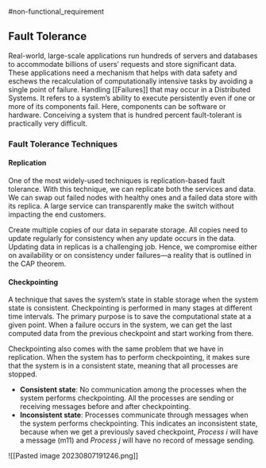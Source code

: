 #non-functional_requirement
## Fault Tolerance
Real-world, large-scale applications run hundreds of servers and databases to accommodate billions of users’ requests and store significant data. These applications need a mechanism that helps with data safety and eschews the recalculation of computationally intensive tasks by avoiding a single point of failure.
Handling [[Failures]] that may occur in a Distributed Systems.
It refers to a system’s ability to execute persistently even if one or more of its components fail. Here, components can be software or hardware. Conceiving a system that is hundred percent fault-tolerant is practically very difficult.

### Fault Tolerance Techniques
#### Replication
One of the most widely-used techniques is replication-based fault tolerance. With this technique, we can replicate both the services and data. We can swap out failed nodes with healthy ones and a failed data store with its replica. A large service can transparently make the switch without impacting the end customers.

Create multiple copies of our data in separate storage. All copies need to update regularly for consistency when any update occurs in the data. Updating data in replicas is a challenging job. Hence, we compromise either on availability or on consistency under failures—a reality that is outlined in the CAP theorem.

#### Checkpointing
A technique that saves the system’s state in stable storage when the system state is consistent. Checkpointing is performed in many stages at different time intervals. The primary purpose is to save the computational state at a given point. When a failure occurs in the system, we can get the last computed data from the previous checkpoint and start working from there.

Checkpointing also comes with the same problem that we have in replication. When the system has to perform checkpointing, it makes sure that the system is in a consistent state, meaning that all processes are stopped.
- **Consistent state**: No communication among the processes when the system performs checkpointing. All the processes are sending or receiving messages before and after checkpointing.
- **Inconsistent state**: Processes communicate through messages when the system performs checkpointing. This indicates an inconsistent state, because when we get a previously saved checkpoint, _Process i_ will have a message (m11​) and _Process j_ will have no record of message sending.

![[Pasted image 20230807191246.png]]
